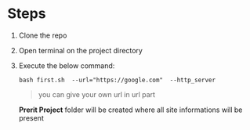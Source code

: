# Steps

1. Clone the repo 

2. Open terminal on the project directory 

3. Execute the below command:

   ```
   bash first.sh  --url="https://google.com"  --http_server
   ```
    
   >you can give your own url in url part
    
    
    
    
    
    **Prerit Project** folder will be created where all site informations will be present 
